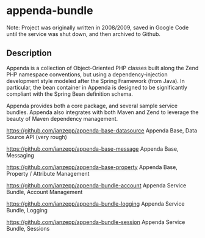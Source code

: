 # appenda-bundle

Note: Project was originally written in 2008/2009, saved in Google Code until the service was shut down, and then archived to Github.

## Description

Appenda is a collection of Object-Oriented PHP classes built along the Zend PHP namespace conventions, but using a dependency-injection development style modeled after the Spring Framework (from Java). In particular, the bean container in Appenda is designed to be significantly compliant with the Spring Bean definition schema.

Appenda provides both a core package, and several sample service bundles. Appenda also integrates with both Maven and Zend to leverage the beauty of Maven dependency management.

https://github.com/ianzepp/appenda-base-datasource Appenda Base, Data Source API (very rough)

https://github.com/ianzepp/appenda-base-message Appenda Base, Messaging

https://github.com/ianzepp/appenda-base-property Appenda Base, Property / Attribute Management

https://github.com/ianzepp/appenda-bundle-account Appenda Service Bundle, Account Management

https://github.com/ianzepp/appenda-bundle-logging Appenda Service Bundle, Logging

https://github.com/ianzepp/appenda-bundle-session Appenda Service Bundle, Sessions
